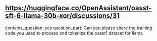 ## https://huggingface.co/OpenAssistant/oasst-sft-6-llama-30b-xor/discussions/31

contains_question: yes
question_part: Can you please share the training code you used to process and tokenize the oasst1 dataset for llama
